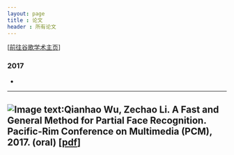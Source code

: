 ```yaml
---
layout: page
title : 论文
header : 所有论文
---
```

[<a href='https://scholar.google.com/citations?hl=zh-CN&view_op=list_works&gmla=AJsN-F72GAouxsqHZy6VUO6wTkEHOtExEs8y7ekExKa8_e2Z2xWYv30hmRYPhq14Mione6Ilv-dJE-vCcuqrY8GeMYzK7xX4oNiQ97zvTMHSHZwTorxHJxQ&user=xc4cV7IAAAAJ'>前往谷歌学术主页</a>]

### 2017
- 
---
![Image text]():Qianhao Wu, Zechao Li. A Fast and General Method for Partial Face Recognition. Pacific-Rim Conference on Multimedia (PCM), 2017. (oral)
[<a href='https://link.springer.com/chapter/10.1007%2F978-3-319-77380-3_21'>pdf</a>]
---
